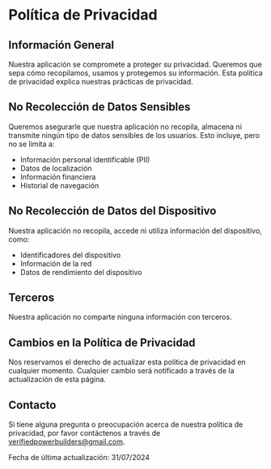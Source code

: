 # Política de Privacidad

## Información General
Nuestra aplicación se compromete a proteger su privacidad. Queremos que sepa cómo recopilamos, usamos y protegemos su información. Esta política de privacidad explica nuestras prácticas de privacidad.

## No Recolección de Datos Sensibles
Queremos asegurarle que nuestra aplicación no recopila, almacena ni transmite ningún tipo de datos sensibles de los usuarios. Esto incluye, pero no se limita a:
- Información personal identificable (PII)
- Datos de localización
- Información financiera
- Historial de navegación

## No Recolección de Datos del Dispositivo
Nuestra aplicación no recopila, accede ni utiliza información del dispositivo, como:
- Identificadores del dispositivo
- Información de la red
- Datos de rendimiento del dispositivo

## Terceros
Nuestra aplicación no comparte ninguna información con terceros.

## Cambios en la Política de Privacidad
Nos reservamos el derecho de actualizar esta política de privacidad en cualquier momento. Cualquier cambio será notificado a través de la actualización de esta página.

## Contacto
Si tiene alguna pregunta o preocupación acerca de nuestra política de privacidad, por favor contáctenos a través de verifiedpowerbuilders@gmail.com.

Fecha de última actualización: 31/07/2024

